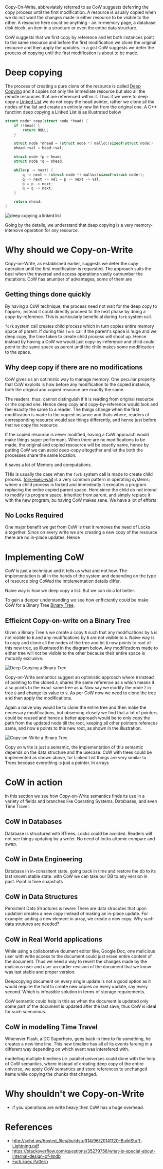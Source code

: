 Copy-On-Write, abbreviately referred to as CoW suggests deferring the copy process until the first modification. A resource is usually copied when we do not want the changes made in either resource to be visible to the other. A resource here could be anything - an in-memory page, a database disk block, an item in a structure or even the entire data structure.

CoW suggests that we first copy by reference and let both instances point to the same resource and before the first modification we clone the original resource and then apply the updates. In a gist CoW suggests we defer the process of copying until the first modification is about to be made.

# Deep copying
The process of creating a pure clone of the resource is called [Deep Copying](https://en.wikipedia.org/wiki/Object_copying#Deep_copy) and it copies not only the immediate resource but also all the remote resources that are referenced within it. Thus if we were to deep copy a [Linked List](https://en.wikipedia.org/wiki/Linked_list) we do not copy the head pointer, rather we clone all the nodes of the list and create an entirely new list from the original one. A C++ function deep copying a Linked List is as illustrated below

```cpp
struct node* copy(struct node *head) {
    if (!head) {
        return NULL;
    }

    struct node *nhead = (struct node *) malloc(sizeof(struct node))
    nhead->val = head->val;

    struct node *p = head;
    struct node *q = nhead;

    while(p -> next) {
        q -> next = (struct node *) malloc(sizeof(struct node));
        q -> next -> val = p -> next -> val;
        p = p -> next;
        q = q -> next;
    }

    return nhead;
}
```

![deep copying a linked list](https://user-images.githubusercontent.com/4745789/80907205-76d87580-8d32-11ea-88a8-153a94d92d72.png)

Going by the details, we understand that deep copying is a very memory-intensive operation for any resource.

# Why should we Copy-on-Write
Copy-on-Write, as established earlier, suggests we defer the copy operation until the first modification is requested. The approach suits the best when the traversal and access operations vastly outnumber the mutations. CoW has anumber of advantages, some of them are

## Getting things done quickly
By having a CoW technique, the process need not wait for the deep copy to happen, instead it could directly proceed to the next phase by doing a copy-by-reference. This is particularly beneficial during `fork` system call.

`fork` system call creates child process which in turn copies entire memory space of parent. If during this `fork` call if the parent's space is huge and we deep copy, the time taken to create child process will shoot up. Hence instead by having a CoW we would just copy-by-reference and child could point to the same space as parent until the child makes some modification to the space.

## Why deep copy if there are no modifications
CoW gives us an optimistic way to manage memory. One peculiar property that CoW exploits is how before any modification to the copied instance, both the original and copied resource are exactly the same.

The readers, thus, cannot distinguish if it is reading from original resource or the copied one. Hence deep copy and copy-by-reference would look and feel exactly the same to a reader. The things change when the first modification is made to the copied instance and thats where, readers of corresponding resource would see things differently, and hence just before that we copy the resource.

If the copied resource is never modified, having a CoW approach would make things super performant. When there are no modifications to be made, the original and copied resoucrce will be exactly same, hence by putting CoW we can avoid deep-copy altogether and let the both the processes share the same location.

it saves a lot of Memory and computations.

THis is usually the case when the `fork` system call is made to create child process. [fork-exec-wait](https://en.wikipedia.org/wiki/Fork%E2%80%93exec) is a very common pattern in operating systems; where a child process is forked and immedeatly it executes a program replacing the entire copied parent space. Here since the child do not intend to modify its program space, inherited from parent, and simply replace it with the new program, bu having CoW makes sene. We have a lot of efforts.

## No Locks Required
One major benefit we get from CoW is that it removes the need of Locks altogether. Since on every write we are creating a new copy of the resource there are no in-place updates. Hence 

# Implementing CoW
CoW is just a technique and it tells us what and not how. The implementation is all in the hands of the system and depending on the type of resource bing CoWed the implementation details differ.

Naive way is how we deep copy a list. But we can do a lot better.

To gain a deeper understanding we see how enfficiently could be make CoW for a Binary Tree [Binary Tree](https://en.wikipedia.org/wiki/Binary_tree).

## Effieicnt Copy-on-write on a Binary Tree
Given a Binary Tree `A` we create a copy `B` such that any modifications by `A` is not visible to `B` and any modifications by `B` are not visible to `A`. Naive way is to copy and clone all the nodes of the tree and let `B` now points to root of this new tree, as illustrated in the diagram below. Any modifications made to either tree will not be visible to the other because their entire space is mutually exclusive.

![Deep Copying a Binary Tree](https://user-images.githubusercontent.com/4745789/80859895-b3986400-8c81-11ea-9ebe-829540df77d5.png)

Copy-on-Write semantics suggest an optimistic approach where `B` instead of pointing to the cloned `A`, shares the same reference as `A` which means it also points to the exact same tree as `A`. Now say we modify the node `2` in tree `B` and change its value to `9`. As per CoW now we need to clone the tree and then apply the modifications.

Again a naive way would be to clone the entire tree and then make the necessary modifications, but observing closely we find that a lot of pointers could be reused and hence a better approach would be to only copy the path from the updated node till the root, keeping all other pointers refereces same, and now `B` points to this new root, as shown in the illustration.

![Copy-on-Write a Binary Tree](https://user-images.githubusercontent.com/4745789/80869877-7606fb80-8cc0-11ea-8a9b-2b7312a59f11.png)

Copy on write is just a semantic, the implementation of this semantic depends on the data structure and the usecase. CoW with trees could be implemented as shown above, for Linked List things are very similar to Trees becoase everything is just a pointer. In arrays 

# CoW in action
In this section we see how Copy-on-Write semantics finds its use in a variety of fields and branches like Operating Systems, Databases, and even Time Travel.

## CoW in Databases
Database is structured with BTrees.
Locks could be avoided. Readers will not see things updating by a writer. 
No need of locks
attomic compare and swap.

## CoW in Data Engineering
Database in in-conssitent state, going back in time and restore the db to its last
known stable state. with CoW we can take our DB to any version in past.
Point in time snapshots

## CoW in Data Structures
Persistent Data Structures is hwere 
There are data strucutes that upon updation creates a new copy instead of making an
in-place update. For example: adding a new element in array, we create a new copy.
Why such data strutures are needed?

## CoW in Real World applications
While using a collaborative doument editor like, Google Doc, one malicious user with write access to the
document could just erase entire content of the document.
Thus we need a way to revert the changes made by the malicous user and user an earlier revision of the
document that we know was last stable and proper version.

Deepcopying document on every single update is not a good option as it would require the tool to create new copies on every update, say every second. Which is infeasible solution in terms of storage requirements.

CoW semantic could help in this as when the document is updated only some part of the document is updated after the last save, thus CoW is ideal for such scenarious.

## CoW in modelling Time Travel
Whenever Flash, a DC Superhero, goes back in time to fix something, he creates a new time line. This new timeline
has all of its events fareing in a different way depending on which event was interefered with.

modelling multiple timelines i.e. parallel universes could done with the help of CoW semantics, where instead
of creating deep copy of the entire universe, we apply CoW semantics and store references to unchanged items
while copying the chunks that changed.

# Why shouldn't we Copy-on-Write

 - if you operations are write heavy then CoW has a huge overhead.

# References
 - http://schd.ws/hosted_files/buildstuff14/96/20141120-BuildStuff-Lightning.pdf
 - https://stackoverflow.com/questions/35279756/what-is-special-about-internal-design-of-lmdb
 - [Fork Exec Pattern](https://en.wikipedia.org/wiki/Fork%E2%80%93exec)
